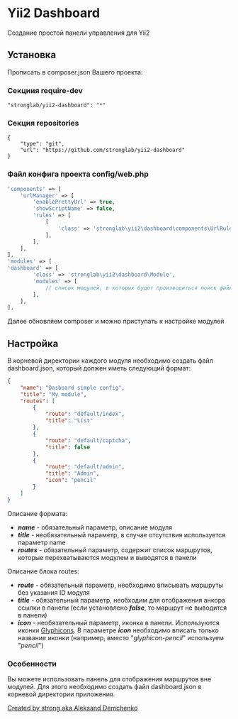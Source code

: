 # Yii2 Dashboard
Создание простой панели управления для Yii2

## Установка

Прописать в composer.json Вашего проекта:
### Секциия require-dev
```
"stronglab/yii2-dashboard": "*"
```
### Секция repositories
```
{
    "type": "git",
    "url": "https://github.com/stronglab/yii2-dashboard"
}
```
### Файл конфига проекта config/web.php
```php
'components' => [
    'urlManager' => [
        'enablePrettyUrl' => true,
        'showScriptName' => false,
        'rules' => [
            [
                'class' => 'stronglab\yii2\dashboard\components\UrlRule',
            ],
        ],
    ],
],
'modules' => [
'dashboard' => [
        'class' => 'stronglab\yii2\dashboard\Module',
        'modules' => [
            // список модулей, в которых будет производиться поиск файла dashboard.json
        ],
    ],
],
```
Далее обновляем composer и можно приступать к настройке модулей

## Настройка
В корневой директории каждого модуля необходимо создать файл dashboard.json, который должен иметь следующий формат:
```json
{
    "name": "Dasboard simple config",
    "title": "My module",
    "routes": [
        {
            "route": "default/index",
            "title": "List"
        },
        {
            "route": "default/captcha",
            "title": false
        },
        {
            "route": "default/admin",
            "title": "Admin",
            "icon": "pencil"
        }
    ]
}
```

Описание формата:
* _**name**_ - обязательный параметр, описание модуля
* _**title**_ - необязательный параметр, в случае отсутствия используется параметр name
* _**routes**_ - обязательный параметр, содержит список маршрутов, которые перехватываются модулем и выводятся в панели

Описание блока routes:
* _**route**_ - обязательный параметр, необходимо вписывать маршруты без указания ID модуля
* _**title**_ - обязательный параметр, необходим для отображения анкора ссылки в панели (если установлено _**false**_, то маршрут не выводится в панели)
* _**icon**_ - необязательный параметр, иконка в панели. Используются иконки [Glyphicons]([http://getbootstrap.com/components/#glyphicons). В параметре _**icon**_ необходимо вписать только название иконки (например, вместо "*glyphicon-pencil*"  используем "*pencil*")

### Особенности
Вы можете использовать панель для отображения маршрутов вне модулей. Для этого необходимо создать файл dashboard.json в корневой директории приложения.

[Created by strong aka Aleksand Demchenko](22info.ru)